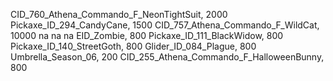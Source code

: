 CID_760_Athena_Commando_F_NeonTightSuit, 2000
 Pickaxe_ID_294_CandyCane, 1500
CID_757_Athena_Commando_F_WildCat, 10000
na
na
na
EID_Zombie, 800
Pickaxe_ID_111_BlackWidow, 800
Pickaxe_ID_140_StreetGoth, 800
Glider_ID_084_Plague, 800
Umbrella_Season_06, 200
CID_255_Athena_Commando_F_HalloweenBunny, 800
